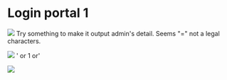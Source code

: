 # **Login portal 1**
![](https://i.imgur.com/xNo0LVt.png)
Try something to make it output admin's detail.
Seems "=" not a legal characters.

![](https://i.imgur.com/bHQiLoT.png)
' or 1 or'

![](https://i.imgur.com/c44reAK.png)





